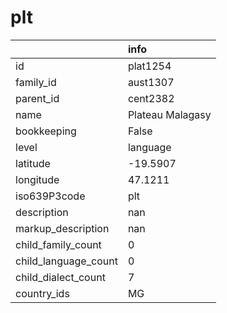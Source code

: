 # plt
|                      | info             |
|:---------------------|:-----------------|
| id                   | plat1254         |
| family_id            | aust1307         |
| parent_id            | cent2382         |
| name                 | Plateau Malagasy |
| bookkeeping          | False            |
| level                | language         |
| latitude             | -19.5907         |
| longitude            | 47.1211          |
| iso639P3code         | plt              |
| description          | nan              |
| markup_description   | nan              |
| child_family_count   | 0                |
| child_language_count | 0                |
| child_dialect_count  | 7                |
| country_ids          | MG               |